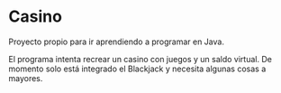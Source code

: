 # Casino

Proyecto propio para ir aprendiendo a programar en Java.

El programa intenta recrear un casino con juegos y un saldo virtual. De momento solo está integrado el Blackjack y necesita algunas cosas a mayores.
